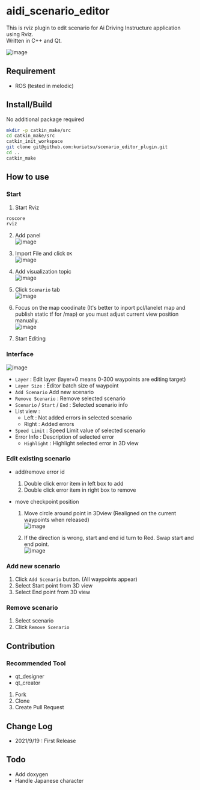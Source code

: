 # aidi_scenario_editor
This is rviz plugin to edit scenario for Ai Driving Instructure application using Rviz.  
Written in C++ and Qt.

![image](https://user-images.githubusercontent.com/38074802/133961108-e22253fb-6c57-4791-96e3-41869f08806c.png)

## Requirement
* ROS (tested in melodic)

## Install/Build
No additional package required
```bash
mkdir -p catkin_make/src
cd catkin_make/src
catkin_init_workspace
git clone git@github.com:kuriatsu/scenario_editor_plugin.git
cd ..
catkin_make
```

## How to use
### Start
1. Start Rviz
```bash
roscore
rviz
```
2. Add panel  
  ![image](https://user-images.githubusercontent.com/38074802/133915935-7a360210-b3d0-4893-8e3a-894c19e1bd63.png)
  
3. Import File and click `OK`  
  ![image](https://user-images.githubusercontent.com/38074802/133915941-283cd278-59b8-49e4-9184-e62d1900b88a.png)
  
4. Add visualization topic  
  ![image](https://user-images.githubusercontent.com/38074802/133915944-a871ad13-6d1e-4255-86d9-99d83e786059.png)
  
5. Click `Scenario` tab  
  ![image](https://user-images.githubusercontent.com/38074802/133915945-5a94a579-377d-44e0-b12d-fb584d8e68df.png)
  
6. Focus on the map coodinate (It's better to inport pcl/lanelet map and publish static tf for /map) or you must adjust current view position manually.  
  ![image](https://user-images.githubusercontent.com/38074802/133915946-aefb4327-d6f4-44f8-af42-4542d844d75d.png)
  
7. Start Editing  

### Interface  
![image](https://user-images.githubusercontent.com/38074802/133916321-469b6abe-802c-4eb4-9ecb-a8ab1ef2dc29.png)

* `Layer` : Edit layer (layer=0 means 0-300 waypoints are editing target)
* `Layer Size` : Editor batch size of waypoint
* `Add Scenario` Add new scenario
* `Remove Scenario` : Remove selected scenario
* `Scenario` / `Start` / `End` : Selected scenario info 
* List view : 
  * Left : Not added errors in selected scenario
  * Right : Added errors
* `Speed Limit` : Speed Limit value of selected scenario
* Error Info : Description of selected error
  * `Highlight` : Highlight selected error in 3D view

### Edit existing scenario
* add/remove error id
  1. Double click error item in left box to add
  2. Double click error item in right box to remove

* move checkpoint position
  1. Move circle around point in 3Dview (Realigned on the current waypoints when released)  
    ![image](https://user-images.githubusercontent.com/38074802/133915951-4b9ed630-08e7-4a69-9688-0da153e797e8.png)
    
  2. If the direction is wrong, start and end id turn to Red. Swap start and end point.  
    ![image](https://user-images.githubusercontent.com/38074802/133915953-5e0f8283-ff45-40c5-be4f-36dff360952e.png)

### Add new scenario
1. Click `Add Scenario` button. (All waypoints appear)
2. Select Start point from 3D view
3. Select End point from 3D view

### Remove scenario
1. Select scenario
2. Click `Remove Scenario`

## Contribution
### Recommended Tool
* qt_designer
* qt_creator

1. Fork
2. Clone
3. Create Pull Request

## Change Log
* 2021/9/19 : First Release

## Todo
* Add doxygen
* Handle Japanese character

